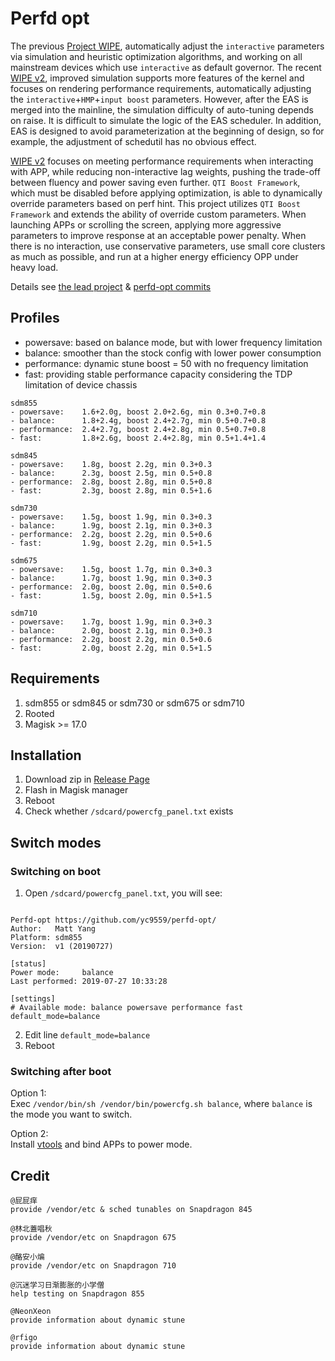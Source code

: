 # Perfd opt

The previous [Project WIPE](https://github.com/yc9559/cpufreq-interactive-opt), automatically adjust the `interactive` parameters via simulation and heuristic optimization algorithms, and working on all mainstream devices which use `interactive` as default governor. The recent [WIPE v2](https://github.com/yc9559/wipe-v2), improved simulation supports more features of the kernel and focuses on rendering performance requirements, automatically adjusting the `interactive`+`HMP`+`input boost` parameters. However, after the EAS is merged into the mainline, the simulation difficulty of auto-tuning depends on raise. It is difficult to simulate the logic of the EAS scheduler. In addition, EAS is designed to avoid parameterization at the beginning of design, so for example, the adjustment of schedutil has no obvious effect.  

[WIPE v2](https://github.com/yc9559/wipe-v2) focuses on meeting performance requirements when interacting with APP, while reducing non-interactive lag weights, pushing the trade-off between fluency and power saving even further. `QTI Boost Framework`, which must be disabled before applying optimization, is able to dynamically override parameters based on perf hint. This project utilizes `QTI Boost Framework` and extends the ability of override custom parameters. When launching APPs or scrolling the screen, applying more aggressive parameters to improve response at an acceptable power penalty. When there is no interaction, use conservative parameters, use small core clusters as much as possible, and run at a higher energy efficiency OPP under heavy load.  

Details see [the lead project](https://github.com/yc9559/sdm855-tune/commits/master) & [perfd-opt commits](https://github.com/yc9559/perfd-opt/commits/master)    

## Profiles

- powersave: based on balance mode, but with lower frequency limitation
- balance: smoother than the stock config with lower power consumption
- performance: dynamic stune boost = 50 with no frequency limitation
- fast: providing stable performance capacity considering the TDP limitation of device chassis

```plain
sdm855
- powersave:    1.6+2.0g, boost 2.0+2.6g, min 0.3+0.7+0.8
- balance:      1.8+2.4g, boost 2.4+2.7g, min 0.5+0.7+0.8
- performance:  2.4+2.7g, boost 2.4+2.8g, min 0.5+0.7+0.8
- fast:         1.8+2.6g, boost 2.4+2.8g, min 0.5+1.4+1.4

sdm845
- powersave:    1.8g, boost 2.2g, min 0.3+0.3
- balance:      2.3g, boost 2.5g, min 0.5+0.8
- performance:  2.8g, boost 2.8g, min 0.5+0.8
- fast:         2.3g, boost 2.8g, min 0.5+1.6

sdm730
- powersave:    1.5g, boost 1.9g, min 0.3+0.3
- balance:      1.9g, boost 2.1g, min 0.3+0.3
- performance:  2.2g, boost 2.2g, min 0.5+0.6
- fast:         1.9g, boost 2.2g, min 0.5+1.5

sdm675
- powersave:    1.5g, boost 1.7g, min 0.3+0.3
- balance:      1.7g, boost 1.9g, min 0.3+0.3
- performance:  2.0g, boost 2.0g, min 0.5+0.6
- fast:         1.5g, boost 2.0g, min 0.5+1.5

sdm710
- powersave:    1.7g, boost 1.9g, min 0.3+0.3
- balance:      2.0g, boost 2.1g, min 0.3+0.3
- performance:  2.2g, boost 2.2g, min 0.5+0.6
- fast:         2.0g, boost 2.2g, min 0.5+1.5
```

## Requirements

1. sdm855 or sdm845 or sdm730 or sdm675 or sdm710
2. Rooted
3. Magisk >= 17.0

## Installation

1. Download zip in [Release Page](https://github.com/yc9559/perfd-opt/releases)
2. Flash in Magisk manager
3. Reboot
4. Check whether `/sdcard/powercfg_panel.txt` exists

## Switch modes

### Switching on boot

1. Open `/sdcard/powercfg_panel.txt`, you will see:  
```plain

Perfd-opt https://github.com/yc9559/perfd-opt/
Author:   Matt Yang
Platform: sdm855
Version:  v1 (20190727)

[status]
Power mode:     balance
Last performed: 2019-07-27 10:33:28

[settings]
# Available mode: balance powersave performance fast
default_mode=balance

```
2. Edit line `default_mode=balance`
3. Reboot

### Switching after boot

Option 1:  
Exec `/vendor/bin/sh /vendor/bin/powercfg.sh balance`, where `balance` is the mode you want to switch.  

Option 2:  
Install [vtools](https://www.coolapk.com/apk/com.omarea.vtools) and bind APPs to power mode.  

## Credit

```plain
@屁屁痒
provide /vendor/etc & sched tunables on Snapdragon 845

@林北蓋唱秋
provide /vendor/etc on Snapdragon 675

@酪安小煸
provide /vendor/etc on Snapdragon 710

@沉迷学习日渐膨胀的小学僧
help testing on Snapdragon 855

@NeonXeon
provide information about dynamic stune

@rfigo
provide information about dynamic stune
```
